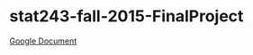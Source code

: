 # stat243-fall-2015-FinalProject
[Google Document](https://docs.google.com/document/d/10-o1opcEjyoi8Jxu8148s400xHnZr7uUb3ieG7SNWak/edit#heading=h.h5d6i1osekck)